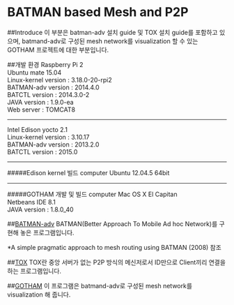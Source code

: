 # BATMAN based Mesh and P2P

##Introduce
이 부분은 batman-adv 설치 guide 및 TOX 설치 guide를 포함하고 있으며, batmand-adv로 구성된 mesh network를 visualization 할 수 있는 GOTHAM 프로젝트에 대한 부분입니다.

##개발 환경
Raspberry Pi 2  
Ubuntu mate 15.04  
Linux-kernel version : 3.18.0-20-rpi2  
BATMAN-adv version : 2014.4.0  
BATCTL version : 2014.3.0-2  
JAVA version : 1.9.0-ea  
Web server : TOMCAT8

___
Intel Edison yocto 2.1  
Linux-kernel version : 3.10.17  
BATMAN-adv version : 2013.2.0  
BATCTL version : 2015.0

___
#####Edison kernel 빌드 computer
Ubuntu 12.04.5 64bit

___
#####GOTHAM 개발 및 빌드 computer
Mac OS X El Capitan  
Netbeans IDE 8.1  
JAVA version : 1.8.0_40



##[BATMAN-adv](https://github.com/OpenWinCon/OpenWinNet/tree/master/Mesh/batman-adv-install) 
 BATMAN(Better Approach To Mobile Ad hoc Network)를 구현해 놓은 프로그램입니다.
 
 *A simple pragmatic approach to mesh routing using BATMAN (2008) 참조
 
 
##[TOX](https://github.com/OpenWinCon/OpenWinNet/tree/master/Mesh/TOX-install)
 TOX란 중앙 서버가 없는 P2P 방식의 메신저로서 ID만으로 Client끼리 연결을 하는 프로그램입니다.
  
 
##[GOTHAM](https://github.com/OpenWinCon/OpenWinNet/tree/master/Mesh/GOTHAM(vis))
 이 프로그램은 batmand-adv로 구성된 mesh network를 visualization 해 줍니다.
